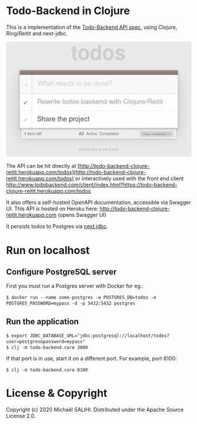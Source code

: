 Todo-Backend in Clojure
====================

This is a implementation of the [Todo-Backend API spec](https://www.todobackend.com/), using Clojure, Ring/Reitit and next-jdbc.

![Todo Backend](https://github.com/PrestanceDesign/todo-backend-clojure-reitit/blob/master/todobackend.png)

The API can be hit directly at [http://todo-backend-clojure-reitit.herokuapp.com/todos](http://todo-backend-clojure-reitit.herokuapp.com/todos) or interactively used with the front end client http://www.todobackend.com/client/index.html?https://todo-backend-clojure-reitit.herokuapp.com/todos

It also offers a self-hosted OpenAPI documentation, accessible via Swagger UI.
This API is hosted on Heroku here: http://todo-backend-clojure-reitit.herokuapp.com (opens Swagger UI)

It persists todos to Postgres via [next.jdbc](https://github.com/seancorfield/next-jdbc).

# Run on localhost

## Configure PostgreSQL server
First you must run a Postgres server with Docker for eg.:

```
$ docker run --name some-postgres -e POSTGRES_DB=todos -e POSTGRES_PASSWORD=mypass -d -p 5432:5432 postgres
```

## Run the application

```
$ export JDBC_DATABASE_URL="jdbc:postgresql://localhost/todos?user=postgres&password=mypass"
$ clj -m todo-backend.core 3000
```

If that port is in use, start it on a different port. For example, port 8100:

```
$ clj -m todo-backend.core 8100
```

# License & Copyright

Copyright (c) 2020 Michaël SALIHI.
Distributed under the Apache Source License 2.0.
